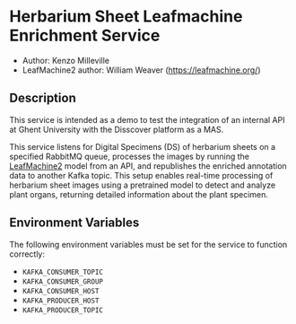 # Herbarium Sheet Leafmachine Enrichment Service
- Author: Kenzo Milleville
- LeafMachine2 author: William Weaver (https://leafmachine.org/) 


## Description
This service is intended as a demo to test the integration of an internal API at Ghent University with the Disscover platform as a MAS.

This service listens for Digital Specimens (DS) of herbarium sheets on a specified RabbitMQ queue, processes the images by running the [LeafMachine2](https://github.com/Gene-Weaver/LeafMachine2) model  from an API, and republishes the enriched annotation data to another Kafka topic. This setup enables real-time processing of herbarium sheet images using a pretrained model to detect and analyze plant organs, returning detailed information about the plant specimen.

## Environment Variables

The following environment variables must be set for the service to function correctly:

- `KAFKA_CONSUMER_TOPIC`  
- `KAFKA_CONSUMER_GROUP`  
- `KAFKA_CONSUMER_HOST`  
- `KAFKA_PRODUCER_HOST`  
- `KAFKA_PRODUCER_TOPIC`   
